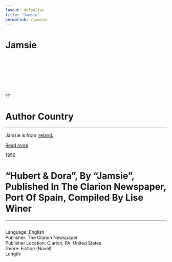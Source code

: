 ```yaml
---
layout: defaultau
title: "Jamsie"
permalink: /jamsie
---
```

<!-- partial:index.partial.html -->
<div class="content">
    <h1>Jamsie</h1>
    <div class="quote">
        <div><img src="" class="logo"></div>
    </div>
    <div class="timeline">
        <div style="padding-bottom:100px;"></div>
        <div class="block">
            <div class="date right"><p class="right"> ?? </p></div>
            <div class="dot"></div>
            <div class="left first">
            <div class="author_country">
                <h1>Author Country</h1><hr>
            <div class="aclocation"> <p>Jamsie is from <a href="http://localhost:4000/3">Ireland.</a></p></div>
              <div class="acreadmore">   <a href="NA" target="_blank">Read more</a> </div>
            </div>
            </div>
        </div>
        <div class="block">
            <div class="date left"><p class="left">1956</p></div>
            <div class="dot"></div>
            <div class="right">
                <h1>“Hubert & Dora”, By “Jamsie”, Published In The Clarion Newspaper, Port Of Spain, Compiled By Lise Winer</h1><hr>
                <p><img src=""></p>
                <p>
                Language: English<br>
                Publisher: The Clarion Newspaper<br>
                Publisher Location: Clarion, PA, United States<br>
                Genre: Fiction (Novel)<br>
                Length: <br>
                </p>
            </div>
        </div>